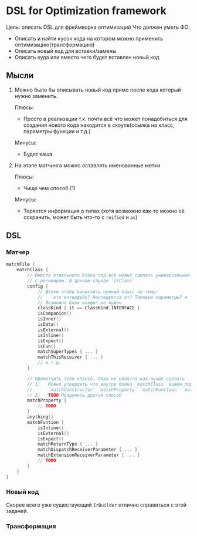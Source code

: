 # DSL for Optimization framework
Цель: описать DSL для фреймворка оптимизаций
Что должен уметь ФО:
- Описать и найти кусок кода на котором можно применить оптимизацию(трансформацию)
- Описать новый код для вставки/замены
- Описать куда или вместо чего будет вставлен новый код

## Мысли
1. Можно было бы описывать новый код прямо после кода который нужно заменить.

    Плюсы:

    * Просто в реализации т.к. почти всё что может понадобиться для создания нового кода находится в скоупе(ссылка на класс, параметры функции и т.д.)

    Минусы:
    * Будет каша
   

2. На этапе матчинга можно оставлять именованные метки
    
    Плюсы:
    * Чище чем способ (1)
    
    Минусы:
    * Теряется информация о типах (хотя возможно как-то можно её сохранить, может быть что-то с `reified` и `as`)

## DSL


### Матчер


```Kotlin
matchFile {
    matchClass {
        // Вместо отдельного блока под всё можно сделать универсальный `match {...}` 
        // с ресивиром. В данном случае `IrClass`
        config {
            // Штуки чтобы вычислить нужный класс по тиму:
            //    это интерфейс? Наследуется от? Типовые параметры? и т.д.
            // Возможно блок конфиг не нужен
            classKind { it == ClassKind.INTERFACE }
            isCompanion()
            isInner()
            isData()
            isExternal()
            isInline()
            isExpect()
            isFun()
            matchSuperTypes { ... }
            matchThisReceiver { ... }
            // и т.д.
        }

        // Проматчить тело класса. Пока не понятно как лучше сделать
        // 1)   Можно утвердить что внутри блока `matchClass` важен порядок и использовать констуркции вида
        //      `matchConstructor` `matchProperty` `matchFunction` `matchCompanion` `anything`
        // 2)   TODO Придумать другой способ
        matchProperty {
            // TODO   
        }
        anything()
        matchFuntion {
            isInline()
            isExternal()
            isExpect()
            matchReturnType { ... }
            matchDispatchReceiverParameter { ... }
            matchExtensionReceiverParameter { ... }
            // TODO
        }
    }
}
```
### Новый код

Скорее всего уже существующий `IrBuilder` отлично справиться с этой задачей.

### Трансформация

